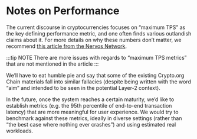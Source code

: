 # Notes on Performance

The current discourse in cryptocurrencies focuses on “maximum TPS” as the key defining performance metric, and one often finds various outlandish claims about it. For more details on why these numbers don’t matter, we recommend [this article from the Nervos Network](https://medium.com/nervosnetwork/forget-about-the-tps-competition-df40a45fdad8).&#x20;

:::tip NOTE There are more issues with regards to “maximum TPS metrics” that are not mentioned in the article :::

We’ll have to eat humble pie and say that some of the existing Crypto.org Chain materials fall into similar fallacies (despite being written with the word “aim” and intended to be seen in the potential Layer-2 context).

In the future, once the system reaches a certain maturity, we’d like to establish metrics (e.g. the 95th percentile of end-to-end transaction latency) that are more meaningful for user experience. We would try to benchmark against these metrics, ideally in diverse settings (rather than “the best case where nothing ever crashes”) and using estimated real workloads.
